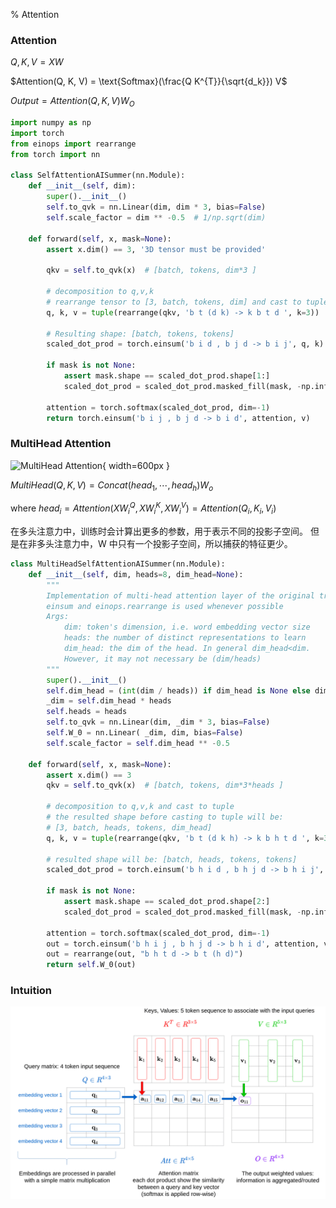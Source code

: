 % Attention

### Attention

$Q, K, V = XW$ 

$Attention(Q, K, V) = \text{Softmax}(\frac{Q K^{T}}{\sqrt{d_k}}) V$

$Output = Attention(Q, K, V) W_{O}$

```python
import numpy as np
import torch
from einops import rearrange
from torch import nn

class SelfAttentionAISummer(nn.Module):
    def __init__(self, dim):
        super().__init__()
        self.to_qvk = nn.Linear(dim, dim * 3, bias=False)
        self.scale_factor = dim ** -0.5  # 1/np.sqrt(dim)

    def forward(self, x, mask=None):
        assert x.dim() == 3, '3D tensor must be provided'

        qkv = self.to_qvk(x)  # [batch, tokens, dim*3 ]

        # decomposition to q,v,k
        # rearrange tensor to [3, batch, tokens, dim] and cast to tuple
        q, k, v = tuple(rearrange(qkv, 'b t (d k) -> k b t d ', k=3))

        # Resulting shape: [batch, tokens, tokens]
        scaled_dot_prod = torch.einsum('b i d , b j d -> b i j', q, k) * self.scale_factor

        if mask is not None:
            assert mask.shape == scaled_dot_prod.shape[1:]
            scaled_dot_prod = scaled_dot_prod.masked_fill(mask, -np.inf)

        attention = torch.softmax(scaled_dot_prod, dim=-1)
        return torch.einsum('b i j , b j d -> b i d', attention, v)
```

### MultiHead Attention

![MultiHead Attention](/WikiImage/image_2024-11-04-19-49-23.png){ width=600px }

$MultiHead(Q, K, V) = Concat(head_1, \cdots, head_h) W_{o}$

$\text{ where } head_{i} = Attention(X W_{i}^{Q}, X W_{i}^{K}, X W_{i}^{V}) = Attention(Q_i, K_i, V_i)$

在多头注意力中，训练时会计算出更多的参数，用于表示不同的投影子空间。
但是在非多头注意力中，W 中只有一个投影子空间，所以捕获的特征更少。

```python
class MultiHeadSelfAttentionAISummer(nn.Module):
    def __init__(self, dim, heads=8, dim_head=None):
        """
        Implementation of multi-head attention layer of the original transformer model.
        einsum and einops.rearrange is used whenever possible
        Args:
            dim: token's dimension, i.e. word embedding vector size
            heads: the number of distinct representations to learn
            dim_head: the dim of the head. In general dim_head<dim.
            However, it may not necessary be (dim/heads)
        """
        super().__init__()
        self.dim_head = (int(dim / heads)) if dim_head is None else dim_head
        _dim = self.dim_head * heads
        self.heads = heads
        self.to_qvk = nn.Linear(dim, _dim * 3, bias=False)
        self.W_0 = nn.Linear( _dim, dim, bias=False)
        self.scale_factor = self.dim_head ** -0.5

    def forward(self, x, mask=None):
        assert x.dim() == 3
        qkv = self.to_qvk(x)  # [batch, tokens, dim*3*heads ]

        # decomposition to q,v,k and cast to tuple
        # the resulted shape before casting to tuple will be:
        # [3, batch, heads, tokens, dim_head]
        q, k, v = tuple(rearrange(qkv, 'b t (d k h) -> k b h t d ', k=3, h=self.heads))

        # resulted shape will be: [batch, heads, tokens, tokens]
        scaled_dot_prod = torch.einsum('b h i d , b h j d -> b h i j', q, k) * self.scale_factor

        if mask is not None:
            assert mask.shape == scaled_dot_prod.shape[2:]
            scaled_dot_prod = scaled_dot_prod.masked_fill(mask, -np.inf)

        attention = torch.softmax(scaled_dot_prod, dim=-1)
        out = torch.einsum('b h i j , b h j d -> b h i d', attention, v)
        out = rearrange(out, "b h t d -> b t (h d)")
        return self.W_0(out)
```

### Intuition

![intuition](../../../docs/WikiImage/image_2025-02-08-17-06-30.png)
